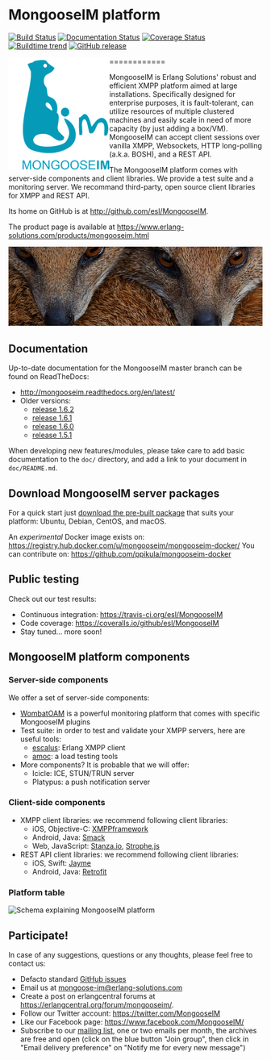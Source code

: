 # MongooseIM platform

[![Build Status](https://travis-ci.org/esl/MongooseIM.svg?branch=master)](https://travis-ci.org/esl/MongooseIM) [![Documentation Status](https://readthedocs.org/projects/mongooseim/badge/?version=latest)](http://mongooseim.readthedocs.org/en/latest/?badge=latest) [![Coverage Status](https://img.shields.io/coveralls/esl/MongooseIM.svg)](https://coveralls.io/r/esl/MongooseIM?branch=master) [![Buildtime trend](https://buildtimetrend.herokuapp.com/badge/esl/MongooseIM/latest)](https://buildtimetrend.herokuapp.com/dashboard/esl/MongooseIM/)
[![GitHub release](https://img.shields.io/github/release/esl/MongooseIM.svg)](https://github.com/esl/MongooseIM/releases)

============
<img align="left" src="doc/MongooseIM_logo.png" alt="MongooseIM platform's logo" />

MongooseIM is Erlang Solutions' robust and efficient XMPP platform aimed at large installations. Specifically designed for enterprise purposes, it is fault-tolerant, can utilize resources of multiple clustered machines and easily scale in need of more capacity (by just adding a box/VM). MongooseIM can accept client sessions over vanilla XMPP, Websockets, HTTP long-polling (a.k.a. BOSH), and a REST API.

The MongooseIM platform comes with server-side components and client libraries. We provide a test suite and a monitoring server. We recommand third-party, open source client libraries for XMPP and REST API.

Its home on GitHub is at http://github.com/esl/MongooseIM.

The product page is available at https://www.erlang-solutions.com/products/mongooseim.html

<img src="doc/mongoose_top_banner_800.jpeg" alt="MongooseIM platform's mongooses faces" />

Documentation
-------------

Up-to-date documentation for the MongooseIM master branch can be found on ReadTheDocs:
* http://mongooseim.readthedocs.org/en/latest/
* Older versions:
  * [release 1.6.2](http://mongooseim.readthedocs.org/en/1.6.2/)
  * [release 1.6.1](http://mongooseim.readthedocs.org/en/1.6.1/)
  * [release 1.6.0](http://mongooseim.readthedocs.org/en/1.6.0/)
  * [release 1.5.1](http://mongooseim.readthedocs.org/en/1.5.1/)

When developing new features/modules, please take care to add basic documentation
to the `doc/` directory, and add a link to your document in `doc/README.md`.

Download MongooseIM server packages
-----------------------------------

For a quick start just
[download the pre-built package](https://www.erlang-solutions.com/resources/download.html)
that suits your platform: Ubuntu, Debian, CentOS, and macOS.

An _experimental_ Docker image exists on: https://registry.hub.docker.com/u/mongooseim/mongooseim-docker/
You can contribute on: https://github.com/ppikula/mongooseim-docker

Public testing
--------------

Check out our test results:
* Continuous integration: https://travis-ci.org/esl/MongooseIM
* Code coverage: https://coveralls.io/github/esl/MongooseIM
* Stay tuned... more soon!

MongooseIM platform components
------------------------------

### Server-side components

We offer a set of server-side components:
* [WombatOAM]() is a powerful monitoring platform that comes with specific MongooseIM plugins
* Test suite: in order to test and validate your XMPP servers, here are useful tools:
    * [escalus](https://github.com/esl/escalus): Erlang XMPP client
    * [amoc](https://github.com/esl/amoc): a load testing tools
* More components? It is probable that we will offer:
    * Icicle: ICE, STUN/TRUN server
    * Platypus: a push notification server

### Client-side components

* XMPP client libraries: we recommend following client libraries:
    * iOS, Objective-C: [XMPPframework](https://github.com/robbiehanson/XMPPFramework)
    * Android, Java: [Smack](https://github.com/igniterealtime/Smack)
    * Web, JavaScript: [Stanza.io](https://github.com/otalk/stanza.io), [Strophe.js](https://github.com/strophe/strophejs)
* REST API client libraries: we recommend following client libraries:
    * iOS, Swift: [Jayme](https://github.com/inaka/Jayme)
    * Android, Java: [Retrofit](https://github.com/square/retrofit)

### Platform table

<img src="doc/MongooseIM_platform.jpeg" alt="Schema explaining MongooseIM platform" />

Participate!
------------

In case of any suggestions, questions or any thoughts, please feel free to contact us:
* Defacto standard [GitHub issues](https://github.com/esl/MongooseIM/issues)
* Email us at <a href='mailto:mongoose-im@erlang-solutions.com'>mongoose-im@erlang-solutions.com</a>
* Create a post on erlangcentral forums at <a href='https://erlangcentral.org/forum/mongooseim/'>https://erlangcentral.org/forum/mongooseim/</a>.
* Follow our Twitter account: https://twitter.com/MongooseIM
* Like our Facebook page: https://www.facebook.com/MongooseIM/
* Subscribe to our [mailing list](https://groups.google.com/d/forum/mongooseim-announce), one or two emails per month, the archives are free and open (click on the blue button "Join group", then click in "Email delivery preference" on "Notify me for every new message")
